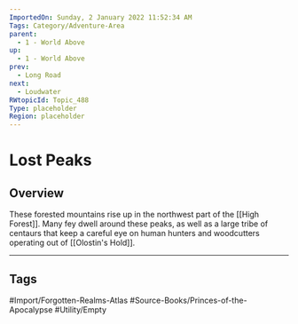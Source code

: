 ```yaml
---
ImportedOn: Sunday, 2 January 2022 11:52:34 AM
Tags: Category/Adventure-Area
parent:
  - 1 - World Above
up:
  - 1 - World Above
prev:
  - Long Road
next:
  - Loudwater
RWtopicId: Topic_488
Type: placeholder
Region: placeholder
---
```

# Lost Peaks
## Overview
These forested mountains rise up in the northwest part of the [[High Forest]]. Many fey dwell around these peaks, as well as a large tribe of centaurs that keep a careful eye on human hunters and woodcutters operating out of [[Olostin's Hold]].


---
## Tags
#Import/Forgotten-Realms-Atlas #Source-Books/Princes-of-the-Apocalypse #Utility/Empty

